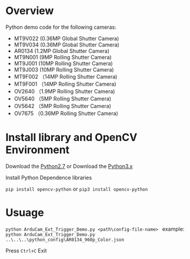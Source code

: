 # Overview

Python demo code for the following cameras:

- MT9V022 (0.36MP Global Shutter Camera)
- MT9V034 (0.36MP Global Shutter Camera)
- AR0134 (1.2MP Global Shutter Camera)
- MT9N001 (9MP Rolling Shutter Camera)
- MT9J001 (10MP Rolling Shutter Camera)
- MT9J003 (10MP Rolling Shutter Camera)
- MT9F002 （14MP Rolling Shutter Camera)
- MT9F001 （14MP Rolling Shutter Camera)
- OV2640 （1.9MP Rolling Shutter Camera)
- OV5640 （5MP Rolling Shutter Camera)
- OV5642 （5MP Rolling Shutter Camera)
- OV7675 （0.36MP Rolling Shutter Camera)

# Install library and OpenCV Environment

Download the [Python2.7](https://www.python.org/ftp/python/2.7.15/python-2.7.15.amd64.msi) or Download the [Python3.x](https://www.python.org/downloads/windows/) 

Install Python Dependence libraries 

`pip install opencv-python` or `pip3 install opencv-python`

# Usuage

`python ArduCam_Ext_Trigger_Demo.py <path\config-file-name>	`
example: `python ArduCam_Ext_Trigger_Demo.py ..\..\..\python_config\AR0134_960p_Color.json`	

Press `Ctrl+C` Exit
